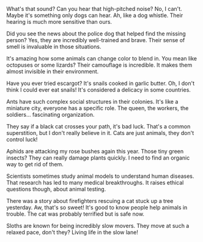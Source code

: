 

What's that sound? Can you hear that high-pitched noise?
No, I can't. Maybe it's something only dogs can hear.
Ah, like a dog whistle. Their hearing is much more sensitive than ours.

Did you see the news about the police dog that helped find the missing person?
Yes, they are incredibly well-trained and brave.
Their sense of smell is invaluable in those situations.

It's amazing how some animals can change color to blend in.
You mean like octopuses or some lizards? Their camouflage is incredible.
It makes them almost invisible in their environment.

Have you ever tried escargot? It's snails cooked in garlic butter.
Oh, I don't think I could ever eat snails!
It's considered a delicacy in some countries.

Ants have such complex social structures in their colonies.
It's like a miniature city, everyone has a specific role.
The queen, the workers, the soldiers... fascinating organization.

They say if a black cat crosses your path, it's bad luck.
That's a common superstition, but I don't really believe in it.
Cats are just animals, they don't control luck!

Aphids are attacking my rose bushes again this year.
Those tiny green insects? They can really damage plants quickly.
I need to find an organic way to get rid of them.

Scientists sometimes study animal models to understand human diseases.
That research has led to many medical breakthroughs.
It raises ethical questions though, about animal testing.

There was a story about firefighters rescuing a cat stuck up a tree yesterday.
Aw, that's so sweet! It's good to know people help animals in trouble.
The cat was probably terrified but is safe now.

Sloths are known for being incredibly slow movers.
They move at such a relaxed pace, don't they?
Living life in the slow lane!


